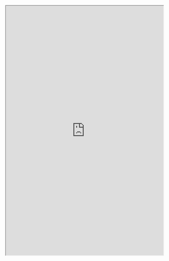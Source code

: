 <iframe 
  src="https://github.com/DLPietro/igaming-analytics-case-study/blob/main/docs/igaming-analysis-part-6.md?plain=1"
  width="100%"
  height="800px">
</iframe>
